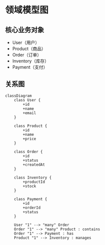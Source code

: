 # 领域模型图

## 核心业务对象
- User（用户）
- Product（商品）
- Order（订单）
- Inventory（库存）
- Payment（支付）

## 关系图

```mermaid
classDiagram
    class User {
        +id
        +name
        +email
    }

    class Product {
        +id
        +name
        +price
    }

    class Order {
        +id
        +status
        +createdAt
    }

    class Inventory {
        +productId
        +stock
    }

    class Payment {
        +id
        +orderId
        +status
    }

    User "1" --> "many" Order
    Order "1" --> "many" Product : contains
    Order "1" --> Payment : has
    Product "1" --> Inventory : manages

